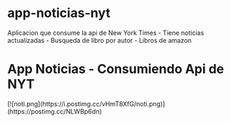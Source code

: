 # app-noticias-nyt
Aplicacion que consume la api de New York Times - Tiene noticias actualizadas - Busqueda de libro por autor - Libros de amazon

<h1>App Noticias - Consumiendo Api de NYT</h1>
[![noti.png](https://i.postimg.cc/vHmT8XfG/noti.png)](https://postimg.cc/NLWBp6dn)
